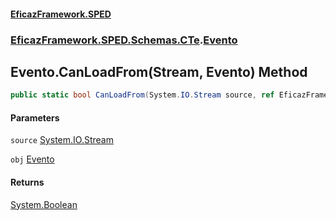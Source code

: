 #### [EficazFramework.SPED](EficazFrameworkSPED.md 'EficazFramework SPED')
### [EficazFramework.SPED.Schemas.CTe](EficazFramework.SPED.Schemas.CTe.md 'EficazFramework.SPED.Schemas.CTe').[Evento](EficazFramework.SPED.Schemas.CTe/Evento.md 'EficazFramework.SPED.Schemas.CTe.Evento')

## Evento.CanLoadFrom(Stream, Evento) Method

```csharp
public static bool CanLoadFrom(System.IO.Stream source, ref EficazFramework.SPED.Schemas.CTe.Evento obj);
```
#### Parameters

<a name='EficazFramework.SPED.Schemas.CTe.Evento.CanLoadFrom(System.IO.Stream,EficazFramework.SPED.Schemas.CTe.Evento).source'></a>

`source` [System.IO.Stream](https://docs.microsoft.com/en-us/dotnet/api/System.IO.Stream 'System.IO.Stream')

<a name='EficazFramework.SPED.Schemas.CTe.Evento.CanLoadFrom(System.IO.Stream,EficazFramework.SPED.Schemas.CTe.Evento).obj'></a>

`obj` [Evento](EficazFramework.SPED.Schemas.CTe/Evento.md 'EficazFramework.SPED.Schemas.CTe.Evento')

#### Returns
[System.Boolean](https://docs.microsoft.com/en-us/dotnet/api/System.Boolean 'System.Boolean')